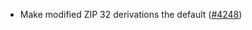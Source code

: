 - Make modified ZIP 32 derivations the default
  ([\#4248](https://github.com/anoma/namada/issues/4248))